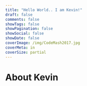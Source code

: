 ```yaml
---
title: "Hello World.. I am Kevin!"
draft: false
comments: false
showTags: false
showPagination: false
showSocial: false
showDate: false
coverImage: /img/CodeMash2017.jpg
coverMeta: in
coverSize: partial
---
```


# About Kevin
